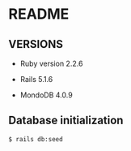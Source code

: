 # README

## VERSIONS

* Ruby version 2.2.6

* Rails 5.1.6

* MondoDB 4.0.9 

## Database initialization

```sh
$ rails db:seed
```